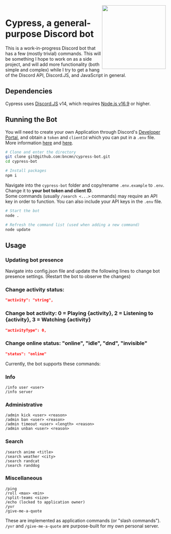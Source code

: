 <img src="https://user-images.githubusercontent.com/41103373/209212413-cf00931e-c7fe-43b9-b4e5-fcdf0d094010.png" width="200" height="200" align="right"/>

# Cypress, a general-purpose Discord bot
This is a work-in-progress Discord bot that has a few (mostly trivial) commands. This will be something I hope to work on as a side project, and will add more functionality (both simple and complex) while I try to get a hang of the Discord API, Discord.JS, and JavaScript in general.

## Dependencies 
Cypress uses [Discord.JS](https://discord.js.org/) v14, which requires [Node.js v16.9](https://nodejs.org/en/) or higher. 

## Running the Bot
You will need to create your own Application through Discord's [Developer Portal](https://discord.com/developers/applications), and obtain a `token` and `clientId` which you can put in a `.env` file. More information [here](https://discordjs.guide/preparations/setting-up-a-bot-application.html) and [here](https://discordjs.guide/preparations/adding-your-bot-to-servers.html).

```bash
# Clone and enter the directory
git clone git@github.com:bncmn/cypress-bot.git
cd cypress-bot

# Install packages
npm i
```

Navigate into the `cypress-bot` folder and copy/rename `.env.example` to `.env`.
Change it to **your bot token and client ID**.<br>
Some commands (usually `/search <...>` commands) may require an API key in order to function. You can also include your API keys in the `.env` file.

```bash
# Start the bot
node .

# Refresh the command list (used when adding a new command)
node update
```
## Usage

### Updating bot presence
Navigate into config.json file and update the following lines to change bot presence settings. (Restart the bot to observe the changes)
### Change activity status:
```json
"activity": "string",
```
### Change bot activity: 0 = Playing {activity}, 2 = Listening to {activity}, 3 = Watching {activity}
```json
"activityType": 0,
```
### Change online status: "online", "idle", "dnd", "invisible"
```json
"status": "online"
```

Currently, the bot supports these commands:
### Info
```
/info user <user>
/info server
```
### Administrative
```
/admin kick <user> <reason>
/admin ban <user> <reason>
/admin timeout <user> <length> <reason>
/admin unban <user> <reason>
```
### Search
```
/search anime <title>
/search weather <city>
/search randcat
/search randdog
```
### Miscellaneous
```
/ping
/roll <max> <min>
/split-teams <size>
/echo (locked to application owner)
/yvr
/give-me-a-quote
```
These are implemented as application commands (or "slash commands").<br>
`/yvr` and `/give-me-a-quote` are purpose-built for my own personal server.
